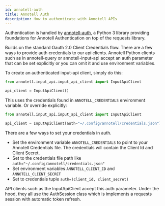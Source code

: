```yaml
---
id: annotell-auth
title: Annotell Auth
description: How to authenticate with Annotell APIs
---
```

Authentication is handled by [annotell-auth](https://pypi.org/project/annotell-auth/), a Python 3 library providing foundations for Annotell Authentication on top of the requests library.

Builds on the standard Oauth 2.0 Client Credentials flow. There are a few ways to provide auth credentials to our api clients. Annotell Python clients such as in  annotell-query or annotell-input-api accept an auth parameter that can be set explicitly or you can omit it and use environment variables.

To create an authenticated input-api client, simply do this:

```python
from annotell.input_api.input_api_client import InputApiClient

api_client = InputApiClient()
```
This uses the credentials found in `ANNOTELL_CREDENTIALS` environment variable. Or override explicitly:

```python
from annotell.input_api.input_api_client import InputApiClient

api_client = InputApiClient(auth="~/.config/annotell/credentials.json")
```

There are a few ways to set your credentials in auth.

- Set the environment variable `ANNOTELL_CREDENTIALS` to point to your Annotell Credentials file. The credentials will contain the Client Id and Client Secret.
- Set to the credentials file path like `auth="~/.config/annotell/credentials.json"`
- Set environment variables `ANNOTELL_CLIENT_ID` and `ANNOTELL_CLIENT_SECRET`
- Set to credentials tuple `auth=(client_id, client_secret)`

API clients such as the InputApiClient accept this auth parameter.
Under the hood, they all use the AuthSession class which is implements a requests session with automatic token refresh.




